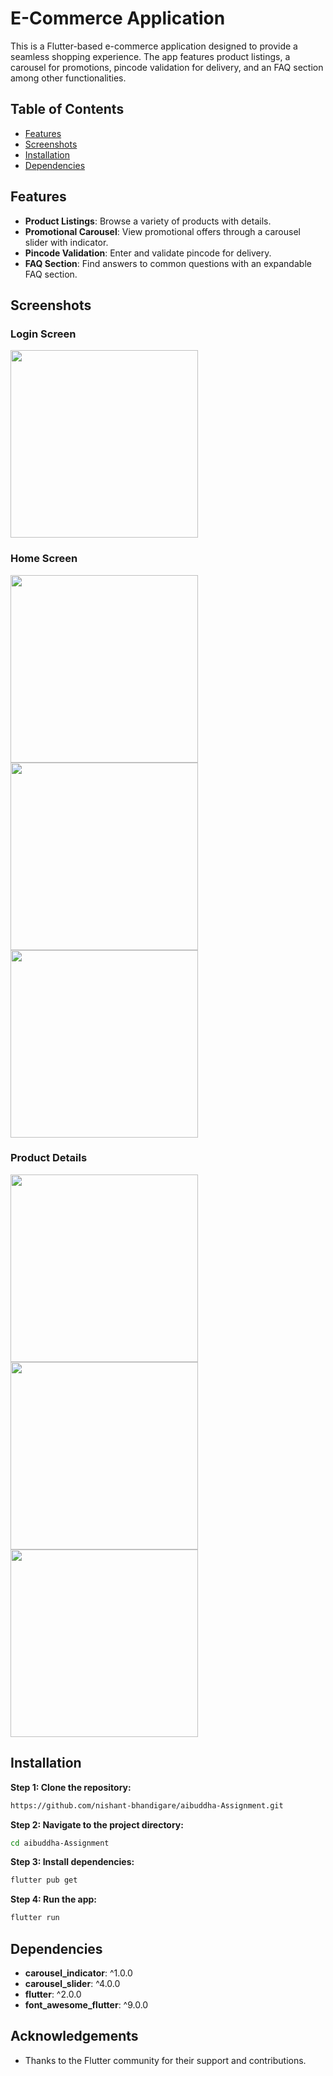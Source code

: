 
# E-Commerce Application

This is a Flutter-based e-commerce application designed to provide a seamless shopping experience. The app features product listings, a carousel for promotions, pincode validation for delivery, and an FAQ section among other functionalities.

## Table of Contents
- [Features](#features)
- [Screenshots](#screenshots)
- [Installation](#installation)
- [Dependencies](#dependencies)

## Features

- **Product Listings**: Browse a variety of products with details.
- **Promotional Carousel**: View promotional offers through a carousel slider with indicator.
- **Pincode Validation**: Enter and validate pincode for delivery.
- **FAQ Section**: Find answers to common questions with an expandable FAQ section.

## Screenshots

### Login Screen
<img src="assets/screenshots/AuthScreen.jpg" width="300">

### Home Screen
<img src="assets/screenshots/home1.jpg" width="300">
<img src="assets/screenshots/home2.jpg" width="300">
<img src="assets/screenshots/home3.jpg" width="300">

### Product Details
<img src="assets/screenshots/product_details_1.jpg" width="300">
<img src="assets/screenshots/product_details_2.jpg" width="300">
<img src="assets/screenshots/product_details_3.jpg" width="300">


## Installation

**Step 1: Clone the repository:**
   ```sh
   https://github.com/nishant-bhandigare/aibuddha-Assignment.git
   ```

**Step 2: Navigate to the project directory:**
   ```sh
   cd aibuddha-Assignment
   ```

**Step 3: Install dependencies:**
   ```sh
   flutter pub get
   ```

**Step 4: Run the app:**
   ```sh
   flutter run
   ```
    
## Dependencies

- **carousel_indicator**: ^1.0.0
- **carousel_slider**: ^4.0.0
- **flutter**: ^2.0.0
- **font_awesome_flutter**: ^9.0.0

## Acknowledgements

 - Thanks to the Flutter community for their support and contributions.

